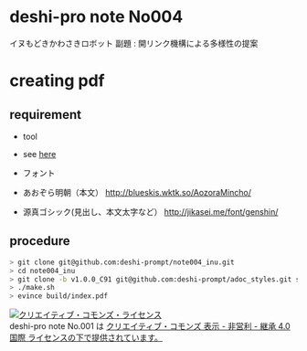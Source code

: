 # deshi-pro note No004

イヌもどきかわさきロボット
副題 : 開リンク機構による多様性の提案

# creating pdf

## requirement

- tool
 - see [here](https://github.com/deshi-prompt/adoc_styles)

- フォント
 - あおぞら明朝（本文） http://blueskis.wktk.so/AozoraMincho/
 - 源真ゴシック(見出し、本文太字など） http://jikasei.me/font/genshin/

## procedure

```bash
> git clone git@github.com:deshi-prompt/note004_inu.git
> cd note004_inu
> git clone -b v1.0.0_C91 git@github.com:deshi-prompt/adoc_styles.git styles
> ./make.sh
> evince build/index.pdf
```

<a rel="license" href="http://creativecommons.org/licenses/by-nc-sa/4.0/"><img alt="クリエイティブ・コモンズ・ライセンス" style="border-width:0" src="https://i.creativecommons.org/l/by-nc-sa/4.0/88x31.png" /></a><br /><span xmlns:dct="http://purl.org/dc/terms/" property="dct:title">deshi-pro note No.001</span> は <a rel="license" href="http://creativecommons.org/licenses/by-nc-sa/4.0/">クリエイティブ・コモンズ 表示 - 非営利 - 継承 4.0 国際 ライセンスの下で提供されています。</a>

